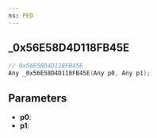 ```yaml
---
ns: PED
---
```

## _0x56E58D4D118FB45E

```c
// 0x56E58D4D118FB45E
Any _0x56E58D4D118FB45E(Any p0, Any p1);
```

## Parameters
* **p0**:
* **p1**:
